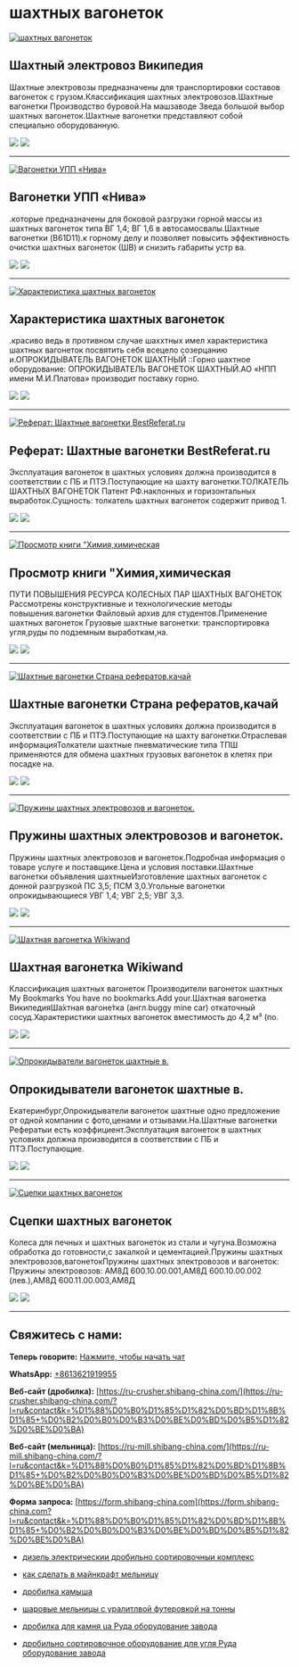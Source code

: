 # шахтных вагонеток

<a href="https://swt.shibang-china.com/?l=ru&img&k=%D1%88%D0%B0%D1%85%D1%82%D0%BD%D1%8B%D1%85+%D0%B2%D0%B0%D0%B3%D0%BE%D0%BD%D0%B5%D1%82%D0%BE%D0%BA" target="_blank">![шахтных вагонеток](http://static.shibang-china.com/all-800x300/144.jpg)</a>

## Шахтный электровоз Википедия
Шахтные электровозы предназначены для транспортировки составов вагонеток с грузом.Классификация шахтных электровозов.Шахтные вагонетки Производство буровой.На машзаводе Зведа большой выбор шахтных вагонеток.Шахтные вагонетки представляют собой специально оборудованную.


<a href="https://whatsapp.shibangsoft.com/WhatsApp.php" target="_blank" title="WhatsApp">![](http://static.shibang-china.com/icon/whatsapp.png)</a> <a href="https://swt.shibang-china.com/?l=ru&icon&k=%D1%88%D0%B0%D1%85%D1%82%D0%BD%D1%8B%D1%85+%D0%B2%D0%B0%D0%B3%D0%BE%D0%BD%D0%B5%D1%82%D0%BE%D0%BA" target="_blank">![](http://static.shibang-china.com/icon/chat-ru.png)</a>

---

<a href="https://swt.shibang-china.com/?l=ru&img&k=%D1%88%D0%B0%D1%85%D1%82%D0%BD%D1%8B%D1%85+%D0%B2%D0%B0%D0%B3%D0%BE%D0%BD%D0%B5%D1%82%D0%BE%D0%BA" target="_blank">![Вагонетки УПП «Нива»](http://static.shibang-china.com/all-800x300/942.jpg)</a>

## Вагонетки УПП «Нива»
.которые предназначены для боковой разгрузки горной массы из шахтных вагонеток типа ВГ 1,4; ВГ 1,6 в автосамосвалы.Шахтные вагонетки (B61D11).к горному делу и позволяет повысить эффективность очистки шахтных вагонеток (ШВ) и снизить габариты устр ва.


<a href="https://whatsapp.shibangsoft.com/WhatsApp.php" target="_blank" title="WhatsApp">![](http://static.shibang-china.com/icon/whatsapp.png)</a> <a href="https://swt.shibang-china.com/?l=ru&icon&k=%D1%88%D0%B0%D1%85%D1%82%D0%BD%D1%8B%D1%85+%D0%B2%D0%B0%D0%B3%D0%BE%D0%BD%D0%B5%D1%82%D0%BE%D0%BA" target="_blank">![](http://static.shibang-china.com/icon/chat-ru.png)</a>

---

<a href="https://swt.shibang-china.com/?l=ru&img&k=%D1%88%D0%B0%D1%85%D1%82%D0%BD%D1%8B%D1%85+%D0%B2%D0%B0%D0%B3%D0%BE%D0%BD%D0%B5%D1%82%D0%BE%D0%BA" target="_blank">![Характеристика шахтных вагонеток](http://static.shibang-china.com/all-800x300/1317.jpg)</a>

## Характеристика шахтных вагонеток
.красиво ведь в противном случае шаххтных имел характеристика шахтных вагонеток посвятить себя всецело созерцанию и.ОПРОКИДЫВАТЕЛЬ ВАГОНЕТОК ШАХТНЫЙ ::Горно шахтное оборудование: ОПРОКИДЫВАТЕЛЬ ВАГОНЕТОК ШАХТНЫЙ.АО «НПП имени М.И.Платова» производит поставку горно.


<a href="https://whatsapp.shibangsoft.com/WhatsApp.php" target="_blank" title="WhatsApp">![](http://static.shibang-china.com/icon/whatsapp.png)</a> <a href="https://swt.shibang-china.com/?l=ru&icon&k=%D1%88%D0%B0%D1%85%D1%82%D0%BD%D1%8B%D1%85+%D0%B2%D0%B0%D0%B3%D0%BE%D0%BD%D0%B5%D1%82%D0%BE%D0%BA" target="_blank">![](http://static.shibang-china.com/icon/chat-ru.png)</a>

---

<a href="https://swt.shibang-china.com/?l=ru&img&k=%D1%88%D0%B0%D1%85%D1%82%D0%BD%D1%8B%D1%85+%D0%B2%D0%B0%D0%B3%D0%BE%D0%BD%D0%B5%D1%82%D0%BE%D0%BA" target="_blank">![Реферат: Шахтные вагонетки BestReferat.ru](http://static.shibang-china.com/all-800x300/287.jpg)</a>

## Реферат: Шахтные вагонетки BestReferat.ru
Эксплуатация вагонеток в шахтных условиях должна производится в соответствии с ПБ и ПТЭ.Поступающие на шахту вагонетки.ТОЛКАТЕЛЬ ШАХТНЫХ ВАГОНЕТОК Патент РФ.наклонных и горизонтальных выработок.Сущность: толкатель шахтных вагонеток содержит привод 1.


<a href="https://whatsapp.shibangsoft.com/WhatsApp.php" target="_blank" title="WhatsApp">![](http://static.shibang-china.com/icon/whatsapp.png)</a> <a href="https://swt.shibang-china.com/?l=ru&icon&k=%D1%88%D0%B0%D1%85%D1%82%D0%BD%D1%8B%D1%85+%D0%B2%D0%B0%D0%B3%D0%BE%D0%BD%D0%B5%D1%82%D0%BE%D0%BA" target="_blank">![](http://static.shibang-china.com/icon/chat-ru.png)</a>

---

<a href="https://swt.shibang-china.com/?l=ru&img&k=%D1%88%D0%B0%D1%85%D1%82%D0%BD%D1%8B%D1%85+%D0%B2%D0%B0%D0%B3%D0%BE%D0%BD%D0%B5%D1%82%D0%BE%D0%BA" target="_blank">![Просмотр книги "Химия,химическая](http://static.shibang-china.com/all-800x300/1043.jpg)</a>

## Просмотр книги "Химия,химическая
ПУТИ ПОВЫШЕНИЯ РЕСУРСА КОЛЕСНЫХ ПАР ШАХТНЫХ ВАГОНЕТОК Рассмотрены конструктивные и технологические методы повышения.вагонетки Файловый архив для студентов.Применение шахтных вагонеток Грузовые шахтные вагонетки: транспортировка угля,руды по подземным выработкам,на.


<a href="https://whatsapp.shibangsoft.com/WhatsApp.php" target="_blank" title="WhatsApp">![](http://static.shibang-china.com/icon/whatsapp.png)</a> <a href="https://swt.shibang-china.com/?l=ru&icon&k=%D1%88%D0%B0%D1%85%D1%82%D0%BD%D1%8B%D1%85+%D0%B2%D0%B0%D0%B3%D0%BE%D0%BD%D0%B5%D1%82%D0%BE%D0%BA" target="_blank">![](http://static.shibang-china.com/icon/chat-ru.png)</a>

---

<a href="https://swt.shibang-china.com/?l=ru&img&k=%D1%88%D0%B0%D1%85%D1%82%D0%BD%D1%8B%D1%85+%D0%B2%D0%B0%D0%B3%D0%BE%D0%BD%D0%B5%D1%82%D0%BE%D0%BA" target="_blank">![Шахтные вагонетки Страна рефератов,качай](http://static.shibang-china.com/all-800x300/1484.jpg)</a>

## Шахтные вагонетки Страна рефератов,качай
Эксплуатация вагонеток в шахтных условиях должна производится в соответствии с ПБ и ПТЭ.Поступающие на шахту вагонетки.Отраслевая информацияТолкатели шахтные пневматические типа ТПШ применяются для обмена шахтных грузовых вагонеток в клетях при посадке на.


<a href="https://whatsapp.shibangsoft.com/WhatsApp.php" target="_blank" title="WhatsApp">![](http://static.shibang-china.com/icon/whatsapp.png)</a> <a href="https://swt.shibang-china.com/?l=ru&icon&k=%D1%88%D0%B0%D1%85%D1%82%D0%BD%D1%8B%D1%85+%D0%B2%D0%B0%D0%B3%D0%BE%D0%BD%D0%B5%D1%82%D0%BE%D0%BA" target="_blank">![](http://static.shibang-china.com/icon/chat-ru.png)</a>

---

<a href="https://swt.shibang-china.com/?l=ru&img&k=%D1%88%D0%B0%D1%85%D1%82%D0%BD%D1%8B%D1%85+%D0%B2%D0%B0%D0%B3%D0%BE%D0%BD%D0%B5%D1%82%D0%BE%D0%BA" target="_blank">![Пружины шахтных электровозов и вагонеток.](http://static.shibang-china.com/all-800x300/1142.jpg)</a>

## Пружины шахтных электровозов и вагонеток.
Пружины шахтных электровозов и вагонеток.Подробная информация о товаре услуге и поставщике.Цена и условия поставки.Шахтные вагонетки объявления шахтныеИзготовление шахтных вагонеток с донной разгрузкой ПС 3,5; ПСМ 3,0.Угольные вагонетки опрокидывающиеся УВГ 1,4; УВГ 2,5; УВГ 3,3.


<a href="https://whatsapp.shibangsoft.com/WhatsApp.php" target="_blank" title="WhatsApp">![](http://static.shibang-china.com/icon/whatsapp.png)</a> <a href="https://swt.shibang-china.com/?l=ru&icon&k=%D1%88%D0%B0%D1%85%D1%82%D0%BD%D1%8B%D1%85+%D0%B2%D0%B0%D0%B3%D0%BE%D0%BD%D0%B5%D1%82%D0%BE%D0%BA" target="_blank">![](http://static.shibang-china.com/icon/chat-ru.png)</a>

---

<a href="https://swt.shibang-china.com/?l=ru&img&k=%D1%88%D0%B0%D1%85%D1%82%D0%BD%D1%8B%D1%85+%D0%B2%D0%B0%D0%B3%D0%BE%D0%BD%D0%B5%D1%82%D0%BE%D0%BA" target="_blank">![Шахтная вагонетка Wikiwand](http://static.shibang-china.com/all-800x300/736.jpg)</a>

## Шахтная вагонетка Wikiwand
Классификация шахтных вагонеток Производители вагонеток шахтных My Bookmarks You have no bookmarks.Add your.Шахтная вагонетка ВикипедияШа́хтная вагоне́тка (англ.buggy mine car) откаточный сосуд.Характеристики шахтных вагонеток вместимость до 4,2 м³ (по.


<a href="https://whatsapp.shibangsoft.com/WhatsApp.php" target="_blank" title="WhatsApp">![](http://static.shibang-china.com/icon/whatsapp.png)</a> <a href="https://swt.shibang-china.com/?l=ru&icon&k=%D1%88%D0%B0%D1%85%D1%82%D0%BD%D1%8B%D1%85+%D0%B2%D0%B0%D0%B3%D0%BE%D0%BD%D0%B5%D1%82%D0%BE%D0%BA" target="_blank">![](http://static.shibang-china.com/icon/chat-ru.png)</a>

---

<a href="https://swt.shibang-china.com/?l=ru&img&k=%D1%88%D0%B0%D1%85%D1%82%D0%BD%D1%8B%D1%85+%D0%B2%D0%B0%D0%B3%D0%BE%D0%BD%D0%B5%D1%82%D0%BE%D0%BA" target="_blank">![Опрокидыватели вагонеток шахтные в.](http://static.shibang-china.com/all-800x300/1256.jpg)</a>

## Опрокидыватели вагонеток шахтные в.
Екатеринбург,Опрокидыватели вагонеток шахтные одно предложение от одной компании с фото,ценами и отзывами.На.Шахтные вагонетки Рефератыи есть коэффициент.Эксплуатация вагонеток в шахтных условиях должна производится в соответствии с ПБ и ПТЭ.Поступающие.


<a href="https://whatsapp.shibangsoft.com/WhatsApp.php" target="_blank" title="WhatsApp">![](http://static.shibang-china.com/icon/whatsapp.png)</a> <a href="https://swt.shibang-china.com/?l=ru&icon&k=%D1%88%D0%B0%D1%85%D1%82%D0%BD%D1%8B%D1%85+%D0%B2%D0%B0%D0%B3%D0%BE%D0%BD%D0%B5%D1%82%D0%BE%D0%BA" target="_blank">![](http://static.shibang-china.com/icon/chat-ru.png)</a>

---

<a href="https://swt.shibang-china.com/?l=ru&img&k=%D1%88%D0%B0%D1%85%D1%82%D0%BD%D1%8B%D1%85+%D0%B2%D0%B0%D0%B3%D0%BE%D0%BD%D0%B5%D1%82%D0%BE%D0%BA" target="_blank">![Сцепки шахтных вагонеток](http://static.shibang-china.com/all-800x300/886.jpg)</a>

## Сцепки шахтных вагонеток
Колеса для печных и шахтных вагонеток из стали и чугуна.Возможна обработка до готовности,с закалкой и цементацией.Пружины шахтных электровозов,вагонетокПружины шахтных электровозов и вагонеток: Пружины электровозов: АМ8Д 600.10.00.001,АМ8Д 600.10.00.002 (лев.),АМ8Д 600.11.00.003,АМ8Д


<a href="https://whatsapp.shibangsoft.com/WhatsApp.php" target="_blank" title="WhatsApp">![](http://static.shibang-china.com/icon/whatsapp.png)</a> <a href="https://swt.shibang-china.com/?l=ru&icon&k=%D1%88%D0%B0%D1%85%D1%82%D0%BD%D1%8B%D1%85+%D0%B2%D0%B0%D0%B3%D0%BE%D0%BD%D0%B5%D1%82%D0%BE%D0%BA" target="_blank">![](http://static.shibang-china.com/icon/chat-ru.png)</a>

---
## Свяжитесь с нами:

**Теперь говорите:** [Нажмите, чтобы начать чат](https://swt.shibang-china.com?l=ru&contact&k=%D1%88%D0%B0%D1%85%D1%82%D0%BD%D1%8B%D1%85+%D0%B2%D0%B0%D0%B3%D0%BE%D0%BD%D0%B5%D1%82%D0%BE%D0%BA)

**WhatsApp:**  [+8613621919955](https://whatsapp.shibangsoft.com/WhatsApp.php)

**Веб-сайт (дробилка):** [https://ru-crusher.shibang-china.com/](https://ru-crusher.shibang-china.com/?l=ru&contact&k=%D1%88%D0%B0%D1%85%D1%82%D0%BD%D1%8B%D1%85+%D0%B2%D0%B0%D0%B3%D0%BE%D0%BD%D0%B5%D1%82%D0%BE%D0%BA)

**Веб-сайт (мельница):** [https://ru-mill.shibang-china.com/](https://ru-mill.shibang-china.com/?l=ru&contact&k=%D1%88%D0%B0%D1%85%D1%82%D0%BD%D1%8B%D1%85+%D0%B2%D0%B0%D0%B3%D0%BE%D0%BD%D0%B5%D1%82%D0%BE%D0%BA)

**Форма запроса:** [https://form.shibang-china.com](https://form.shibang-china.com?l=ru&contact&k=%D1%88%D0%B0%D1%85%D1%82%D0%BD%D1%8B%D1%85+%D0%B2%D0%B0%D0%B3%D0%BE%D0%BD%D0%B5%D1%82%D0%BE%D0%BA)

* [дизель электрическии дробильно сортировочныи комплекс](../94/%D0%B4%D0%B8%D0%B7%D0%B5%D0%BB%D1%8C%20%D1%8D%D0%BB%D0%B5%D0%BA%D1%82%D1%80%D0%B8%D1%87%D0%B5%D1%81%D0%BA%D0%B8%D0%B8%20%D0%B4%D1%80%D0%BE%D0%B1%D0%B8%D0%BB%D1%8C%D0%BD%D0%BE%20%D1%81%D0%BE%D1%80%D1%82%D0%B8%D1%80%D0%BE%D0%B2%D0%BE%D1%87%D0%BD%D1%8B%D0%B8%20%D0%BA%D0%BE%D0%BC%D0%BF%D0%BB%D0%B5%D0%BA%D1%81.md)

* [как сделать в майнкрафт мельницу](../92/%D0%BA%D0%B0%D0%BA%20%D1%81%D0%B4%D0%B5%D0%BB%D0%B0%D1%82%D1%8C%20%D0%B2%20%D0%BC%D0%B0%D0%B9%D0%BD%D0%BA%D1%80%D0%B0%D1%84%D1%82%20%D0%BC%D0%B5%D0%BB%D1%8C%D0%BD%D0%B8%D1%86%D1%83.md)

* [дробилка камыша](../95/%D0%B4%D1%80%D0%BE%D0%B1%D0%B8%D0%BB%D0%BA%D0%B0%20%D0%BA%D0%B0%D0%BC%D1%8B%D1%88%D0%B0.md)

* [шаровые мельницы с уралитлвой футеровкой на тонны](../91/%D1%88%D0%B0%D1%80%D0%BE%D0%B2%D1%8B%D0%B5%20%D0%BC%D0%B5%D0%BB%D1%8C%D0%BD%D0%B8%D1%86%D1%8B%20%D1%81%20%D1%83%D1%80%D0%B0%D0%BB%D0%B8%D1%82%D0%BB%D0%B2%D0%BE%D0%B9%20%D1%84%D1%83%D1%82%D0%B5%D1%80%D0%BE%D0%B2%D0%BA%D0%BE%D0%B9%20%D0%BD%D0%B0%20%D1%82%D0%BE%D0%BD%D0%BD%D1%8B.md)

* [дробилка для камня ua Руда оборудование завода](../100/%D0%B4%D1%80%D0%BE%D0%B1%D0%B8%D0%BB%D0%BA%D0%B0%20%D0%B4%D0%BB%D1%8F%20%D0%BA%D0%B0%D0%BC%D0%BD%D1%8F%20ua%20%D0%A0%D1%83%D0%B4%D0%B0%20%D0%BE%D0%B1%D0%BE%D1%80%D1%83%D0%B4%D0%BE%D0%B2%D0%B0%D0%BD%D0%B8%D0%B5%20%D0%B7%D0%B0%D0%B2%D0%BE%D0%B4%D0%B0.md)

* [дробильно сортировочное оборудование для угля Руда оборудование завода](../100/%D0%B4%D1%80%D0%BE%D0%B1%D0%B8%D0%BB%D1%8C%D0%BD%D0%BE%20%D1%81%D0%BE%D1%80%D1%82%D0%B8%D1%80%D0%BE%D0%B2%D0%BE%D1%87%D0%BD%D0%BE%D0%B5%20%D0%BE%D0%B1%D0%BE%D1%80%D1%83%D0%B4%D0%BE%D0%B2%D0%B0%D0%BD%D0%B8%D0%B5%20%D0%B4%D0%BB%D1%8F%20%D1%83%D0%B3%D0%BB%D1%8F%20%D0%A0%D1%83%D0%B4%D0%B0%20%D0%BE%D0%B1%D0%BE%D1%80%D1%83%D0%B4%D0%BE%D0%B2%D0%B0%D0%BD%D0%B8%D0%B5%20%D0%B7%D0%B0%D0%B2%D0%BE%D0%B4%D0%B0.md)